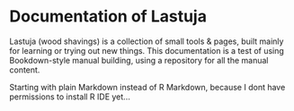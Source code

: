 
# Documentation of Lastuja

Lastuja (wood shavings) is a collection of small tools & pages, built mainly for learning or trying out new things. This documentation is a test of using Bookdown-style manual building, using a repository for all the manual content.

Starting with plain Markdown instead of R Markdown, because I dont have permissions to install R IDE yet...
